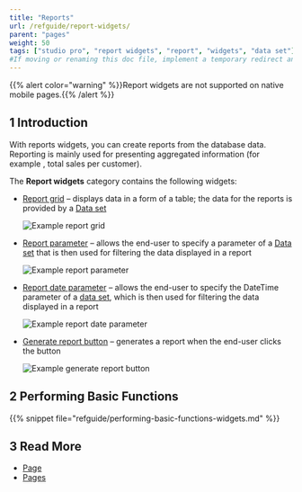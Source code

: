 ```yaml
---
title: "Reports"
url: /refguide/report-widgets/
parent: "pages"
weight: 50
tags: ["studio pro", "report widgets", "report", "widgets", "data set"]
#If moving or renaming this doc file, implement a temporary redirect and let the respective team know they should update the URL in the product. See Mapping to Products for more details.
---
```


{{% alert color="warning" %}}Report widgets are not supported on native mobile pages.{{% /alert %}}

## 1 Introduction

With reports widgets, you can create reports from the database data. Reporting is mainly used for presenting aggregated information (for example , total sales per customer). 

The **Report widgets** category contains the following widgets:

* [Report grid](/refguide/report-grid/) – displays data in a form of a table; the data for the reports is provided by a [Data set](/refguide/data-sets/)

    ![Example report grid](/attachments/refguide/modeling/pages/report-widgets/report-grid-example.png)

* [Report parameter](/refguide/report-parameter/) – allows the end-user to specify a parameter of a [Data set](/refguide/data-sets/) that is then used for filtering the data displayed in a report

    ![Example report parameter](/attachments/refguide/modeling/pages/report-widgets/report-parameter-example.png)

* [Report date parameter](/refguide/report-date-parameter/) – allows the end-user to specify the DateTime parameter of a [data set](/refguide/data-sets/), which is then used for filtering the data displayed in a report

    ![Example report date parameter](/attachments/refguide/modeling/pages/report-widgets/report-date-parameter-example.png)

* [Generate report button](/refguide/report-button/) – generates a report when the end-user clicks the button

    ![Example generate report button](/attachments/refguide/modeling/pages/report-widgets/generate-report-button-example.png)


## 2 Performing Basic Functions

{{% snippet file="refguide/performing-basic-functions-widgets.md" %}}

## 3 Read More

* [Page](/refguide/page/)
* [Pages](/refguide/pages/)